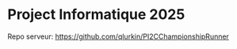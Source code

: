 <h1>Project Informatique 2025</h1>

Repo serveur: https://github.com/qlurkin/PI2CChampionshipRunner
